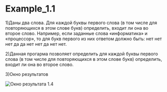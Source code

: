 # Example_1.1

1)Даны два слова. Для каждой буквы первого слова (в том числе для 
повторяющихся в этом слове букв) определить, входит ли она во второе слово. 
Например, если заданные слова «информатика» и «процессор», то для букв 
первого из них ответом должно быть: нет нет нет да да нет нет да нет нет. 

2)Данная прогарма позволяет определить для каждой буквы первого слова (в том числе для 
повторяющихся в этом слове букв) определить, входит ли она во второе слово.

3)Окно результатов

![Окно результата 1.4](https://pp.vk.me/c625818/v625818573/41644/VlHuepWHF7w.jpg "Окно результата 1.4")
